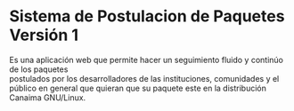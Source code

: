 Sistema de Postulacion de Paquetes Versión 1
============================================

Es una aplicación web que permite hacer un seguimiento fluido y continúo de los paquetes  
postulados por los desarrolladores de las instituciones, comunidades  y el público en general 
que quieran que su paquete este en la distribución Canaima GNU/Linux.
